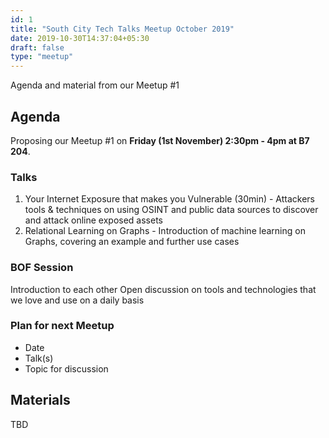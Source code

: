 ```yaml
---
id: 1
title: "South City Tech Talks Meetup October 2019"
date: 2019-10-30T14:37:04+05:30
draft: false
type: "meetup"
---
```


Agenda and material from our Meetup #1
<!--more-->

## Agenda

Proposing our Meetup #1 on **Friday (1st November) 2:30pm - 4pm at  B7 204**. 

### Talks

1. Your Internet Exposure that makes you Vulnerable (30min) - Attackers tools & techniques on using OSINT and public data sources to discover and attack online exposed assets
2. Relational Learning on Graphs - Introduction of machine learning on Graphs, covering an example and further use cases

### BOF Session

Introduction to each other
Open discussion on tools and technologies that we love and use on a daily basis

### Plan for next Meetup

- Date
- Talk(s)
- Topic for discussion

## Materials

TBD
